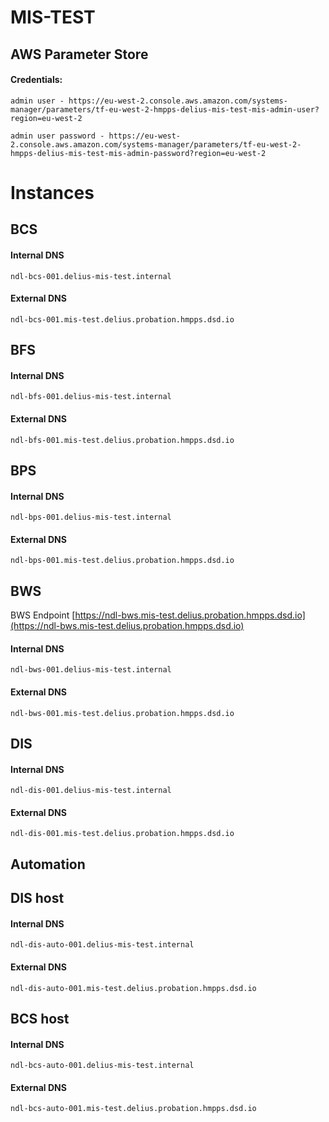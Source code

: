 # MIS-TEST


## AWS Parameter Store

#### Credentials:

```
admin user - https://eu-west-2.console.aws.amazon.com/systems-manager/parameters/tf-eu-west-2-hmpps-delius-mis-test-mis-admin-user?region=eu-west-2

admin user password - https://eu-west-2.console.aws.amazon.com/systems-manager/parameters/tf-eu-west-2-hmpps-delius-mis-test-mis-admin-password?region=eu-west-2
```

# Instances

## BCS

#### Internal DNS  


```
ndl-bcs-001.delius-mis-test.internal
```

#### External DNS  

```
ndl-bcs-001.mis-test.delius.probation.hmpps.dsd.io
```
## BFS

#### Internal DNS  

```
ndl-bfs-001.delius-mis-test.internal
```

#### External DNS  

```
ndl-bfs-001.mis-test.delius.probation.hmpps.dsd.io
```
## BPS
#### Internal DNS  


```
ndl-bps-001.delius-mis-test.internal

```

#### External DNS  

```
ndl-bps-001.mis-test.delius.probation.hmpps.dsd.io
```
## BWS
BWS Endpoint [https://ndl-bws.mis-test.delius.probation.hmpps.dsd.io](https://ndl-bws.mis-test.delius.probation.hmpps.dsd.io)

#### Internal DNS  


```
ndl-bws-001.delius-mis-test.internal
```

#### External DNS  

```
ndl-bws-001.mis-test.delius.probation.hmpps.dsd.io
```
## DIS
#### Internal DNS  


```
ndl-dis-001.delius-mis-test.internal
```

#### External DNS  

```
ndl-dis-001.mis-test.delius.probation.hmpps.dsd.io
```
## Automation



##  DIS host
#### Internal DNS  


```
ndl-dis-auto-001.delius-mis-test.internal
```

#### External DNS  

```
ndl-dis-auto-001.mis-test.delius.probation.hmpps.dsd.io
```
##  BCS host
#### Internal DNS  


```
ndl-bcs-auto-001.delius-mis-test.internal
```

#### External DNS  

```
ndl-bcs-auto-001.mis-test.delius.probation.hmpps.dsd.io
```
